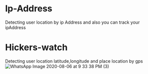 # Ip-Address
Detecting user location by ip Address and also you can track your ipAddress
# Hickers-watch
Detecting user location latitude,longitude and place location by gps
![WhatsApp Image 2020-08-06 at 9 33 38 PM (3)](https://user-images.githubusercontent.com/46227372/89554663-c85e3800-d82c-11ea-9334-24b44ca74557.jpeg)
